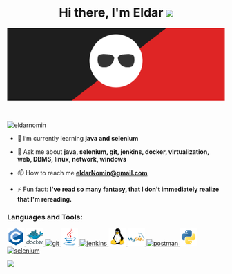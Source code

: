 
<h1 align="center">Hi there, I'm Eldar <a target="_blank" rel="noopener noreferrer nofollow" href="https://camo.githubusercontent.com/e8e7b06ecf583bc040eb60e44eb5b8e0ecc5421320a92929ce21522dbc34c891/68747470733a2f2f6d656469612e67697068792e636f6d2f6d656469612f6876524a434c467a6361737252346961377a2f67697068792e676966"><img width="30" src="https://camo.githubusercontent.com/e8e7b06ecf583bc040eb60e44eb5b8e0ecc5421320a92929ce21522dbc34c891/68747470733a2f2f6d656469612e67697068792e636f6d2f6d656469612f6876524a434c467a6361737252346961377a2f67697068792e676966" style="max-width: 100%;"></a> </h1>
<img src="https://raw.githubusercontent.com/eldarnomin/eldarnomin/master/assets/bear.svg" alt="Social banner for eldarnomin" style="max-width: 100%;">
<p dir="auto"><a href="https://github.com/EldarNomin" rel="nofollow">
<a href="https://t.me/eldarnomin" rel="nofollow"><img src="https://camo.githubusercontent.com/83cabfb75a75d7f14bcdfd42fe97285a5094293858480b949346910157e149b4/68747470733a2f2f696d672e736869656c64732e696f2f62616467652f2d54656c656772616d2d4646463f266c6f676f3d54656c656772616d" alt="" data-canonical-src="https://img.shields.io/badge/-Telegram-FFF?&amp;logo=Telegram" style="max-width: 200%;"></a>
</p>

<p align="left"> <img src="https://komarev.com/ghpvc/?username=eldarnomin&label=Profile%20views&color=0e75b6&style=flat" alt="eldarnomin" /> </p>

- 🌱 I’m currently learning **java and selenium**

- 💬 Ask me about **java, selenium, git, jenkins, docker, virtualization, web, DBMS, linux, network, windows**

- 📫 How to reach me **eldarNomin@gmail.com**

- ⚡ Fun fact: **I've read so many fantasy, that I don't immediately realize that I'm rereading.**

<p align="left">
</p>

<h3 align="left">Languages and Tools:</h3>
<p align="left"> <a href="https://www.cprogramming.com/" target="_blank" rel="noreferrer"> <img src="https://raw.githubusercontent.com/devicons/devicon/master/icons/c/c-original.svg" alt="c" width="40" height="40"/> </a> <a href="https://www.docker.com/" target="_blank" rel="noreferrer"> <img src="https://raw.githubusercontent.com/devicons/devicon/master/icons/docker/docker-original-wordmark.svg" alt="docker" width="40" height="40"/> </a> <a href="https://git-scm.com/" target="_blank" rel="noreferrer"> <img src="https://www.vectorlogo.zone/logos/git-scm/git-scm-icon.svg" alt="git" width="40" height="40"/> </a> <a href="https://www.java.com" target="_blank" rel="noreferrer"> <img src="https://raw.githubusercontent.com/devicons/devicon/master/icons/java/java-original.svg" alt="java" width="40" height="40"/> </a> <a href="https://www.jenkins.io" target="_blank" rel="noreferrer"> <img src="https://www.vectorlogo.zone/logos/jenkins/jenkins-icon.svg" alt="jenkins" width="40" height="40"/> </a> <a href="https://www.linux.org/" target="_blank" rel="noreferrer"> <img src="https://raw.githubusercontent.com/devicons/devicon/master/icons/linux/linux-original.svg" alt="linux" width="40" height="40"/> </a> <a href="https://www.mysql.com/" target="_blank" rel="noreferrer"> <img src="https://raw.githubusercontent.com/devicons/devicon/master/icons/mysql/mysql-original-wordmark.svg" alt="mysql" width="40" height="40"/> </a> <a href="https://postman.com" target="_blank" rel="noreferrer"> <img src="https://www.vectorlogo.zone/logos/getpostman/getpostman-icon.svg" alt="postman" width="40" height="40"/> </a> <a href="https://www.python.org" target="_blank" rel="noreferrer"> <img src="https://raw.githubusercontent.com/devicons/devicon/master/icons/python/python-original.svg" alt="python" width="40" height="40"/> </a> <a href="https://www.selenium.dev" target="_blank" rel="noreferrer"> <img src="https://raw.githubusercontent.com/detain/svg-logos/780f25886640cef088af994181646db2f6b1a3f8/svg/selenium-logo.svg" alt="selenium" width="40" height="40"/> </a> </p>

<a href="https://github.com/EldarNomin" rel="nofollow">
  <img height="137px" 
       src="https://github-readme-stats.vercel.app/api/top-langs/?username=eldarnomin&amp;hide=html&amp;hide_title=true&amp;hide_border=true&amp;layout=compact&amp;langs_count=6&amp;text_color=000&amp;icon_color=fff&amp;bg_color=0,050000,4dfcff,c64dff&amp;theme=graywhite" style="max-width: 100%;">
</a>
